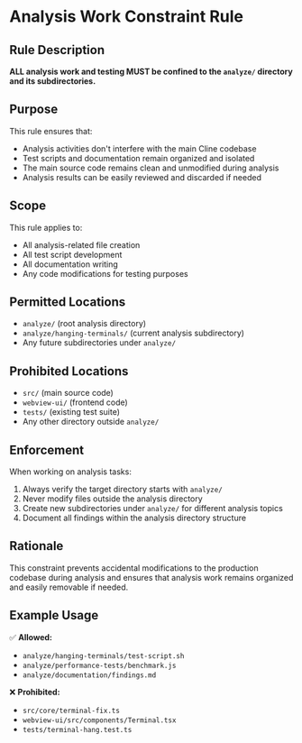 # Analysis Work Constraint Rule

## Rule Description

**ALL analysis work and testing MUST be confined to the `analyze/` directory and its subdirectories.**

## Purpose

This rule ensures that:
- Analysis activities don't interfere with the main Cline codebase
- Test scripts and documentation remain organized and isolated
- The main source code remains clean and unmodified during analysis
- Analysis results can be easily reviewed and discarded if needed

## Scope

This rule applies to:
- All analysis-related file creation
- All test script development
- All documentation writing
- Any code modifications for testing purposes

## Permitted Locations

- `analyze/` (root analysis directory)
- `analyze/hanging-terminals/` (current analysis subdirectory)
- Any future subdirectories under `analyze/`

## Prohibited Locations

- `src/` (main source code)
- `webview-ui/` (frontend code)
- `tests/` (existing test suite)
- Any other directory outside `analyze/`

## Enforcement

When working on analysis tasks:
1. Always verify the target directory starts with `analyze/`
2. Never modify files outside the analysis directory
3. Create new subdirectories under `analyze/` for different analysis topics
4. Document all findings within the analysis directory structure

## Rationale

This constraint prevents accidental modifications to the production codebase during analysis and ensures that analysis work remains organized and easily removable if needed.

## Example Usage

✅ **Allowed:**
- `analyze/hanging-terminals/test-script.sh`
- `analyze/performance-tests/benchmark.js`
- `analyze/documentation/findings.md`

❌ **Prohibited:**
- `src/core/terminal-fix.ts`
- `webview-ui/src/components/Terminal.tsx`
- `tests/terminal-hang.test.ts`
